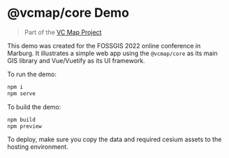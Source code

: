 # @vcmap/core Demo
> Part of the [VC Map Project](https://github.com/virtualcitySYSTEMS/map-ui)

This demo was created for the FOSSGIS 2022 online conference in Marburg. 
It illustrates a simple web app using the `@vcmap/core` as its main GIS library
and Vue/Vuetify as its UI framework.

To run the demo:
```bash
npm i
npm serve
```
To build the demo:
```bash
npm build
npm preview
```
To deploy, make sure you copy the data and required cesium assets to the 
hosting environment.
